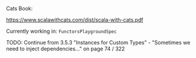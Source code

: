 Cats Book:

https://www.scalawithcats.com/dist/scala-with-cats.pdf

Currently working in: `FunctorsPlaygroundSpec`

TODO: Continue from 3.5.3 "Instances for Custom Types" - "Sometimes we need to inject dependencies..." on page 74 / 322